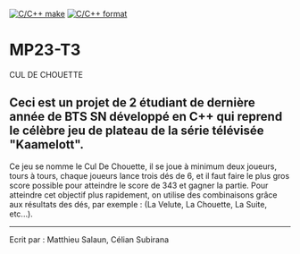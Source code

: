 [![C/C++ make](https://github.com/btssn-lasalle84/MP23-T3/actions/workflows/c-cpp.yml/badge.svg?branch=develop)](https://github.com/btssn-lasalle84/MP23-T3/actions/workflows/c-cpp.yml) [![C/C++ format](https://github.com/btssn-lasalle84/MP23-T3/actions/workflows/cppformat.yml/badge.svg?branch=develop)](https://github.com/btssn-lasalle84/MP23-T3/actions/workflows/cppformat.yml)

# MP23-T3

CUL DE CHOUETTE

Ceci est un projet de 2 étudiant de dernière année de BTS SN développé en C++ qui reprend le célèbre jeu de plateau de la série télévisée "Kaamelott".
-----------------------------------------------------------------------------------------------------------------------------------------------------------

Ce jeu se nomme le Cul De Chouette, il se joue à minimum deux joueurs, tours à tours, chaque joueurs lance trois dés de 6, et il faut faire le plus gros score possible pour atteindre le score de 343 et gagner la partie. Pour atteindre cet objectif plus rapidement, on utilise des combinaisons grâce aux résultats des dés, par exemple : (La Velute, La Chouette, La Suite, etc...).

----------------------------------------------------------------------------------------------------------------------------------------------------------- 
Ecrit par : Matthieu Salaun, Célian Subirana
